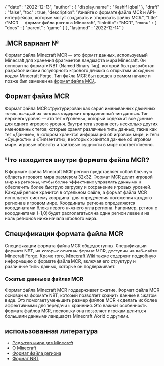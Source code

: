 {
  "date" : "2022-12-13",
  "author" : {
    "display_name" : "Kashif Iqbal"
},
  "draft" : "false",
  "toc" : true,
  "description":"Узнайте о формате файла MCR и API-интерфейсах, которые могут создавать и открывать файлы MCR.",
  "title" :"MCR — формат файла региона Minecraft",
  "linktitle" : "MCR",
  "menu" : {
    "docs" : {
      "parent" : "game"
}
},
  "lastmod" : "2022-12-14"
}

## .MCR вариант №

Формат файла Minecraft MCR — это формат данных, используемый Minecraft для хранения фрагментов ландшафта мира Minecraft. Он основан на формате NBT (Named Binary Tag), который был разработан разработчиками популярного игрового движка с открытым исходным кодом Minecraft Forge. Тип файла MCR был введен в самом начале и позже был заменен на [формат файла MCA](/ru/game/mca/).

## Формат файла MCR

Формат файла MCR структурирован как серия именованных двоичных тегов, каждый из которых содержит определенный тип данных. Тег верхнего уровня — это тег «Уровень», который содержит все данные для одного игрового уровня. Внутри тега уровня есть несколько других именованных тегов, которые хранят различные типы данных, такие как тег «Данные», в котором хранится информация об игровом мире, и теги «Сущности» и «Тилеэнтити», в которых хранятся данные об игровом мире. игровые объекты и тайловые сущности в мире соответственно.

## Что находится внутри формата файла MCR?

В формате файла Minecraft MCR регион представляет собой блочную область игрового мира размером 32x32. Формат MCR делит игровой мир на регионы, чтобы более эффективно управлять данными и обеспечить более быструю загрузку и сохранение игровых уровней. Каждый регион хранится в отдельном файле, а формат файла MCR использует систему координат для определения положения каждого региона в игровом мире. Координаты региона определяются координатами блока левого нижнего угла региона. Например, регион с координатами (-1,0) будет располагаться на один регион левее и на ноль регионов ниже начала игрового мира.

## Спецификации формата файла MCR

Спецификации формата файла MCR общедоступны. Спецификации формата NBT, на которых основан формат MCR, доступны на веб-сайте Minecraft Forge. Кроме того, [Minecraft Wiki](https://minecraft.fandom.com/wiki/Region_file_format) также содержит подробную информацию о формате файла MCR, включая его структуру и различные типы данных, которые он поддерживает.

### Сжатые данные в файлах MCR

Формат файла Minecraft MCR поддерживает сжатие. Формат файла MCR основан на [формате NBT](https://minecraft.fandom.com/wiki/NBT_format), который позволяет хранить данные в сжатом виде. Это помогает уменьшить размер файлов MCR и сделать их более эффективными для передачи и хранения. Это важная особенность формата файлов MCR, поскольку она позволяет игрокам делиться большими данными ландшафта Minecraft World с другими.

## использованная литература

* [Редактор мира для Minecraft](https://www.mcedit.net/)
* [О Minecraft](https://www.minecraft.net/)
* [Формат файла региона](https://minecraft.fandom.com/wiki/Region_file_format)
* [Формат NBT](https://minecraft.fandom.com/wiki/NBT_format)

